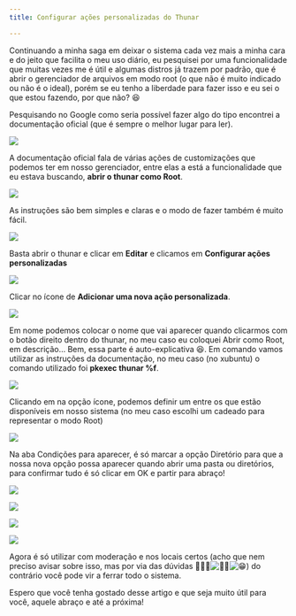 ```yaml
---
title: Configurar ações personalizadas do Thunar

---
```

Continuando a minha saga em deixar o sistema cada vez mais a minha cara e do jeito que facilita o meu uso diário, eu pesquisei por uma funcionalidade que muitas vezes me é útil e algumas distros já trazem por padrão, que é abrir o gerenciador de arquivos em modo root (o que não é muito indicado ou não é o ideal), porém se eu tenho a liberdade para fazer isso e eu sei o que estou fazendo, por que não? 😆

Pesquisando no Google como seria possível fazer algo do tipo encontrei a documentação oficial (que é sempre o melhor lugar para ler).

![](https://i.imgur.com/nKmkM2f.png)

A documentação oficial fala de várias ações de customizações que podemos ter em nosso gerenciador, entre elas a está a funcionalidade que eu estava buscando, **abrir o thunar como Root**.

![](https://i.imgur.com/eoM7BeG.png)

As instruções são bem simples e claras e o modo de fazer também é muito fácil.

![](https://i.imgur.com/tsvqtFH.png)

Basta abrir o thunar e clicar em **Editar** e clicamos em **Configurar ações personalizadas**

![](https://i.imgur.com/w7ttloE.png)

Clicar no ícone de **Adicionar uma nova ação personalizada**.

![](https://i.imgur.com/OaeT5gV.png)

Em nome podemos colocar o nome que vai aparecer quando clicarmos com o botão direito dentro do thunar, no meu caso eu coloquei Abrir como Root, em descrição… Bem, essa parte é auto-explicativa 😆. Em comando vamos utilizar as instruções da documentação, no meu caso (no xubuntu) o comando utilizado foi **pkexec thunar %f**.

![](https://i.imgur.com/oQ8grT6.png)

Clicando em na opção ícone, podemos definir um entre os que estão disponíveis em nosso sistema (no meu caso escolhi um cadeado para representar o modo Root)

![](https://i.imgur.com/yjL2oDQ.png)

Na aba Condições para aparecer, é só marcar a opção Diretório para que a nossa nova opção possa aparecer quando abrir uma pasta ou diretórios, para confirmar tudo é só clicar em OK e partir para abraço!

![](https://i.imgur.com/AaakeYE.png)

![](https://i.imgur.com/CWXsjIv.png)

![](https://i.imgur.com/PqvodDY.png)

![](https://i.imgur.com/RnntJF2.png)

Agora é só utilizar com moderação e nos locais certos (acho que nem preciso avisar sobre isso, mas por via das dúvidas 🤷‍♂️😁![🤷‍♂️](https://s.w.org/images/core/emoji/13.0.1/svg/1f937-200d-2642-fe0f.svg)![😁](https://s.w.org/images/core/emoji/13.0.1/svg/1f601.svg)) do contrário você pode vir a ferrar todo o sistema.

Espero que você tenha gostado desse artigo e que seja muito útil para você, aquele abraço e até a próxima!